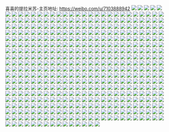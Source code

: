 喜喜的提拉米苏-主页地址: https://weibo.com/u/7103888942 
![](https://wx4.sinaimg.cn/mw2000/007KLc1Uly1h903jll31nj30u00u0gol.jpg) 
![](https://wx4.sinaimg.cn/mw2000/007KLc1Uly1h8s5mqfj8vj31sx0u0k16.jpg) 
![](https://wx4.sinaimg.cn/mw2000/007KLc1Uly1h8s5muc4u7j31sx0u07dn.jpg) 
![](https://wx4.sinaimg.cn/mw2000/007KLc1Uly1h8s5mn522vj31sx0u0k0i.jpg) 
![](https://wx4.sinaimg.cn/mw2000/007KLc1Uly1h8s5mxl2kfj31sx0u047a.jpg) 
![](https://wx4.sinaimg.cn/mw2000/007KLc1Uly1h8s5n0cxlfj31sx0u0wn5.jpg) 
![](https://wx4.sinaimg.cn/mw2000/007KLc1Uly1h8s5n0r4a4j30u0140tbi.jpg) 
![](https://wx4.sinaimg.cn/mw2000/007KLc1Uly1h8pb7pui9kj30u0140tfw.jpg) 
![](https://wx4.sinaimg.cn/mw2000/007KLc1Uly1h8okmippnmj30n00mhjt6.jpg) 
![](https://wx4.sinaimg.cn/mw2000/007KLc1Uly1h8by7qnc0ij30u0140wk1.jpg) 
![](https://wx4.sinaimg.cn/mw2000/007KLc1Uly1h8bya3otztj30tu13ujwo.jpg) 
![](https://wx4.sinaimg.cn/mw2000/007KLc1Uly1h81lfa3l33j30u0140agb.jpg) 
![](https://wx4.sinaimg.cn/mw2000/007KLc1Uly1h7z347j915j30u0140zsf.jpg) 
![](https://wx4.sinaimg.cn/mw2000/007KLc1Uly1h7v3v62lc0j30u011iq9f.jpg) 
![](https://wx4.sinaimg.cn/mw2000/007KLc1Uly1h7v3ucawv0j30u0140td6.jpg) 
![](https://wx4.sinaimg.cn/mw2000/007KLc1Uly1h7umpm9phej30u01sx45l.jpg) 
![](https://wx4.sinaimg.cn/mw2000/007KLc1Uly1h7umphxc1rj30u01sxafk.jpg) 
![](https://wx4.sinaimg.cn/mw2000/007KLc1Uly1h7hw14ubdlj30u0140woy.jpg) 
![](https://wx4.sinaimg.cn/mw2000/007KLc1Uly1h7buioc5l8j30u013idgh.jpg) 
![](https://wx4.sinaimg.cn/mw2000/007KLc1Uly1h797r9xvyxj33402c0u0x.jpg) 
![](https://wx4.sinaimg.cn/mw2000/007KLc1Uly1h797rbrbsxj333y2by4qq.jpg) 
![](https://wx4.sinaimg.cn/mw2000/007KLc1Uly1h797rdarr5j333z2bzx6p.jpg) 
![](https://wx4.sinaimg.cn/mw2000/007KLc1Uly1h797r8q2vlj333z2bzx6p.jpg) 
![](https://wx4.sinaimg.cn/mw2000/007KLc1Uly1h797reu39wj333z2bzx6p.jpg) 
![](https://wx4.sinaimg.cn/mw2000/007KLc1Uly1h797rfxyacj32xf2a9kjl.jpg) 
![](https://wx4.sinaimg.cn/mw2000/007KLc1Uly1h797rhobiwj33402c01ky.jpg) 
![](https://wx4.sinaimg.cn/mw2000/007KLc1Uly1h797rj4stpj333z2bze82.jpg) 
![](https://wx4.sinaimg.cn/mw2000/007KLc1Uly1h797rl7cobj333y2byx6p.jpg) 
![](https://wx4.sinaimg.cn/mw2000/007KLc1Uly1h797rmvdfuj333y2by1ky.jpg) 
![](https://wx4.sinaimg.cn/mw2000/007KLc1Uly1h76cf98n5yj30u0140q9a.jpg) 
![](https://wx4.sinaimg.cn/mw2000/007KLc1Uly1h767v702nhj30u0140wmk.jpg) 
![](https://wx4.sinaimg.cn/mw2000/007KLc1Uly1h767v7tr8pj30u0140mzh.jpg) 
![](https://wx4.sinaimg.cn/mw2000/007KLc1Uly1h742hs0ghrj336c36ahdv.jpg) 
![](https://wx4.sinaimg.cn/mw2000/007KLc1Uly1h742hfewqzj32dr36ax6q.jpg) 
![](https://wx4.sinaimg.cn/mw2000/007KLc1Uly1h742hii30fj32dr36a47f.jpg) 
![](https://wx4.sinaimg.cn/mw2000/007KLc1Uly1h742nkk89gj32dr36ax6q.jpg) 
![](https://wx4.sinaimg.cn/mw2000/007KLc1Uly1h742hkhytlj32dr36aqv8.jpg) 
![](https://wx4.sinaimg.cn/mw2000/007KLc1Uly1h742ho8nmej32dr36ahdv.jpg) 
![](https://wx4.sinaimg.cn/mw2000/007KLc1Uly1h72unzsavqj30go0go74v.jpg) 
![](https://wx4.sinaimg.cn/mw2000/007KLc1Uly1h6x3oqj7wyj32802s0kjm.jpg) 
![](https://wx4.sinaimg.cn/mw2000/007KLc1Uly1h6x3ow1b8sj32802s0npe.jpg) 
![](https://wx4.sinaimg.cn/mw2000/007KLc1Uly1h6s9j7mze7j31410u0acb.jpg) 
![](https://wx4.sinaimg.cn/mw2000/007KLc1Uly1h6s9j7esg5j31410u0tfv.jpg) 
![](https://wx4.sinaimg.cn/mw2000/007KLc1Uly1h6s9j7w1pej31410u0agu.jpg) 
![](https://wx4.sinaimg.cn/mw2000/007KLc1Uly1h6s9j82dlsj31410u0gt6.jpg) 
![](https://wx4.sinaimg.cn/mw2000/007KLc1Uly1h6mnfy0mtrj30tu0zwh1c.jpg) 
![](https://wx4.sinaimg.cn/mw2000/007KLc1Uly1h6m1pnyucmj33403404qq.jpg) 
![](https://wx4.sinaimg.cn/mw2000/007KLc1Uly1h6fnd0qc9oj313s0tuab5.jpg) 
![](https://wx4.sinaimg.cn/mw2000/007KLc1Uly1h6e5ex9bz1j32c03401kz.jpg) 
![](https://wx4.sinaimg.cn/mw2000/007KLc1Uly1h6dbe5udv3j320f21eqv5.jpg) 
![](https://wx4.sinaimg.cn/mw2000/007KLc1Uly1h660thpftaj313u0tunaw.jpg) 
![](https://wx4.sinaimg.cn/mw2000/007KLc1Uly1h65cbi725xj33402c01kz.jpg) 
![](https://wx4.sinaimg.cn/mw2000/007KLc1Uly1h63utfzcxuj30zd1b5n8k.jpg) 
![](https://wx4.sinaimg.cn/mw2000/007KLc1Uly1h63utgz7rnj30zd1b57f5.jpg) 
![](https://wx4.sinaimg.cn/mw2000/007KLc1Uly1h63uthprv6j30zd1b57wh.jpg) 
![](https://wx4.sinaimg.cn/mw2000/007KLc1Uly1h63utiumuuj30zd1b54qp.jpg) 
![](https://wx4.sinaimg.cn/mw2000/007KLc1Uly1h61w2ib1zpj30zk1r7mx6.jpg) 
![](https://wx4.sinaimg.cn/mw2000/007KLc1Uly1h5vpxhn3avj333y2by4qr.jpg) 
![](https://wx4.sinaimg.cn/mw2000/007KLc1Uly1h5sk8yfgwaj32802yox6r.jpg) 
![](https://wx4.sinaimg.cn/mw2000/007KLc1Uly1h51me43uogj30u0140dol.jpg) 
![](https://wx4.sinaimg.cn/mw2000/007KLc1Uly1h51me4qbtlj30u0140gsn.jpg) 
![](https://wx4.sinaimg.cn/mw2000/007KLc1Uly1h50gzjqmpuj31410u0teu.jpg) 
![](https://wx4.sinaimg.cn/mw2000/007KLc1Uly1h4wcrn9fa9j32560zo7qh.jpg) 
![](https://wx4.sinaimg.cn/mw2000/007KLc1Uly1h4wcrojdcgj32560zo7wh.jpg) 
![](https://wx4.sinaimg.cn/mw2000/007KLc1Uly1h4wcrq05t4j32560zob29.jpg) 
![](https://wx4.sinaimg.cn/mw2000/007KLc1Uly1h4wcrr6jynj32560zob29.jpg) 
![](https://wx4.sinaimg.cn/mw2000/007KLc1Uly1h4wcrsuwxmj32560zob29.jpg) 
![](https://wx4.sinaimg.cn/mw2000/007KLc1Uly1h4wcrtmpz5j32560zottb.jpg) 
![](https://wx4.sinaimg.cn/mw2000/007KLc1Uly1h4wcrunxkvj32560zodzw.jpg) 
![](https://wx4.sinaimg.cn/mw2000/007KLc1Uly1h4wcrl6pysj32560zo7wh.jpg) 
![](https://wx4.sinaimg.cn/mw2000/007KLc1Uly1h4wcrvzw9gj32560zob29.jpg) 
![](https://wx4.sinaimg.cn/mw2000/007KLc1Uly1h4uuwq907zj30u014078h.jpg) 
![](https://wx4.sinaimg.cn/mw2000/007KLc1Uly1h4snm63b7oj31410u0ag8.jpg) 
![](https://wx4.sinaimg.cn/mw2000/007KLc1Uly1h4rmh7agvpj30gp0hs3z6.jpg) 
![](https://wx4.sinaimg.cn/mw2000/007KLc1Uly1h4p7nt2phzj31400u0q7w.jpg) 
![](https://wx4.sinaimg.cn/mw2000/007KLc1Uly1h4ou0n4ql9j31410u0aj1.jpg) 
![](https://wx4.sinaimg.cn/mw2000/007KLc1Uly1h4o7jp8x3yj31400u0dlv.jpg) 
![](https://wx4.sinaimg.cn/mw2000/007KLc1Uly1h4o7jmzwzgj30u0140n4c.jpg) 
![](https://wx4.sinaimg.cn/mw2000/007KLc1Uly1h4lu1o89m0j30u0140jys.jpg) 
![](https://wx4.sinaimg.cn/mw2000/007KLc1Uly1h4kbnm3co0j30u0140wi4.jpg) 
![](https://wx4.sinaimg.cn/mw2000/007KLc1Uly1h4ka6nyb7tj30u01sxadp.jpg) 
![](https://wx4.sinaimg.cn/mw2000/007KLc1Uly1h4jfwbgcfmj31hc0u0tse.jpg) 
![](https://wx4.sinaimg.cn/mw2000/007KLc1Uly1h4jfzricbej31400u0gt9.jpg) 
![](https://wx4.sinaimg.cn/mw2000/007KLc1Uly1h4h64krpgij30u0140agi.jpg) 
![](https://wx4.sinaimg.cn/mw2000/007KLc1Uly1h4d205rk77j30u0140ti0.jpg) 
![](https://wx4.sinaimg.cn/mw2000/007KLc1Uly1h4bb1aqu1fj30u0140ahg.jpg) 
![](https://wx4.sinaimg.cn/mw2000/007KLc1Uly1h4bb1aapgsj30u01sxgs5.jpg) 
![](https://wx4.sinaimg.cn/mw2000/007KLc1Uly1h4asocu3fbj31400u0akm.jpg) 
![](https://wx4.sinaimg.cn/mw2000/007KLc1Uly1h4a7rixg8kj31400u0dny.jpg) 
![](https://wx4.sinaimg.cn/mw2000/007KLc1Uly1h4a7s7hwnej31400u0dou.jpg) 
![](https://wx4.sinaimg.cn/mw2000/007KLc1Uly1h49t4rhgh8j30sn0snjtt.jpg) 
![](https://wx4.sinaimg.cn/mw2000/007KLc1Uly1h48npapni6j31400u046o.jpg) 
![](https://wx4.sinaimg.cn/mw2000/007KLc1Uly1h48nqy7uwcj30u0140dpb.jpg) 
![](https://wx4.sinaimg.cn/mw2000/007KLc1Uly1h44i7nvjynj30u01400xa.jpg) 
![](https://wx4.sinaimg.cn/mw2000/007KLc1Uly1h437nbmc16j31400u0tfo.jpg) 
![](https://wx4.sinaimg.cn/mw2000/007KLc1Uly1h428exip6cj30u01hc473.jpg) 
![](https://wx4.sinaimg.cn/mw2000/007KLc1Uly1h411u0ncvjj31400u0tbj.jpg) 
![](https://wx4.sinaimg.cn/mw2000/007KLc1Uly1h3tyhyejfuj30u0140guq.jpg) 
![](https://wx4.sinaimg.cn/mw2000/007KLc1Uly1h3tyqtp2rcj30u0140aki.jpg) 
![](https://wx4.sinaimg.cn/mw2000/007KLc1Uly1h3tymudovjj30u013zk0i.jpg) 
![](https://wx4.sinaimg.cn/mw2000/007KLc1Uly1h3twr47mqdj30u0140dm0.jpg) 
![](https://wx4.sinaimg.cn/mw2000/007KLc1Uly1h3tyquij1cj30u0140qfv.jpg) 
![](https://wx4.sinaimg.cn/mw2000/007KLc1Uly1h3tyw8kvkgj30u0140dn6.jpg) 
![](https://wx4.sinaimg.cn/mw2000/007KLc1Uly1h3qncu5m27j30ry1okq4r.jpg) 
![](https://wx4.sinaimg.cn/mw2000/007KLc1Uly1h3qncue8b5j30tq1oktab.jpg) 
![](https://wx4.sinaimg.cn/mw2000/007KLc1Uly1h3ob6di5pjj32yo2804qq.jpg) 
![](https://wx4.sinaimg.cn/mw2000/007KLc1Uly1h3ob6keiwoj30zj1bftls.jpg) 
![](https://wx4.sinaimg.cn/mw2000/007KLc1Uly1h3mlik0xpdj30u0140wmc.jpg) 
![](https://wx4.sinaimg.cn/mw2000/007KLc1Uly1h3mlikg2ikj30u00u0n4a.jpg) 
![](https://wx4.sinaimg.cn/mw2000/007KLc1Uly1h3lvuc47uej30mi0u0771.jpg) 
![](https://wx4.sinaimg.cn/mw2000/007KLc1Uly1h3lvpcunilj30u01400zf.jpg) 
![](https://wx4.sinaimg.cn/mw2000/007KLc1Uly1h3hxvhbpvyj30u0140tgd.jpg) 
![](https://wx4.sinaimg.cn/mw2000/007KLc1Uly1h3evruz04hj31900u0dxg.jpg) 
![](https://wx4.sinaimg.cn/mw2000/007KLc1Uly1h3evrul888j30u00u00y1.jpg) 
![](https://wx4.sinaimg.cn/mw2000/007KLc1Uly1h356m2gcdxj30u0190gv9.jpg) 
![](https://wx4.sinaimg.cn/mw2000/007KLc1Uly1h356og1243j30u0140wmf.jpg) 
![](https://wx4.sinaimg.cn/mw2000/007KLc1Uly1h2kjth427oj30u0140gqr.jpg) 
![](https://wx4.sinaimg.cn/mw2000/007KLc1Uly1h2kjtelqsij30u0140akc.jpg) 
![](https://wx4.sinaimg.cn/mw2000/007KLc1Uly1h2kjtjk2jpj31400u0q9t.jpg) 
![](https://wx4.sinaimg.cn/mw2000/007KLc1Uly1h2kjtmqlq8j30u0140qe4.jpg) 
![](https://wx4.sinaimg.cn/mw2000/007KLc1Uly1h2kjtfuuhlj30u0140457.jpg) 
![](https://wx4.sinaimg.cn/mw2000/007KLc1Uly1h2kk6lpx3qj30u013mgqr.jpg) 
![](https://wx4.sinaimg.cn/mw2000/007KLc1Uly1h2kk31ishsj30u00v4n0r.jpg) 
![](https://wx4.sinaimg.cn/mw2000/007KLc1Uly1h2kk2zspesj30u011an20.jpg) 
![](https://wx4.sinaimg.cn/mw2000/007KLc1Uly1h2kk30rjdyj30u013yn21.jpg) 
![](https://wx4.sinaimg.cn/mw2000/007KLc1Uly1h2kfg5ia24j30u00u0wl4.jpg) 
![](https://wx4.sinaimg.cn/mw2000/007KLc1Uly1h2kfu65fcyj30u0140gw7.jpg) 
![](https://wx4.sinaimg.cn/mw2000/007KLc1Uly1h2ioi8s61qj31400u0q9s.jpg) 
![](https://wx4.sinaimg.cn/mw2000/007KLc1Uly1h2ioi945fuj31400u07c7.jpg) 
![](https://wx4.sinaimg.cn/mw2000/007KLc1Uly1h2g9216kvlj30u01400y0.jpg) 
![](https://wx4.sinaimg.cn/mw2000/007KLc1Uly1h2g91wtl5fj30u0140die.jpg) 
![](https://wx4.sinaimg.cn/mw2000/007KLc1Uly1h2g91yfem1j30u0140ae8.jpg) 
![](https://wx4.sinaimg.cn/mw2000/007KLc1Uly1h2g91xmmdvj30u0140tcw.jpg) 
![](https://wx4.sinaimg.cn/mw2000/007KLc1Uly1h2g920ifywj31400u0wl2.jpg) 
![](https://wx4.sinaimg.cn/mw2000/007KLc1Uly1h2g91zcjjaj30u0140dlt.jpg) 
![](https://wx4.sinaimg.cn/mw2000/007KLc1Uly1h2g91y4wl7j30u01407at.jpg) 
![](https://wx4.sinaimg.cn/mw2000/007KLc1Uly1h2g91zwa68j30u0140tfw.jpg) 
![](https://wx4.sinaimg.cn/mw2000/007KLc1Uly1h2g92073zqj30u014045m.jpg) 
![](https://wx4.sinaimg.cn/mw2000/007KLc1Uly1h2fy9zauwuj30u0140gsc.jpg) 
![](https://wx4.sinaimg.cn/mw2000/007KLc1Uly1h2f9vqohppj33402c0kjl.jpg) 
![](https://wx4.sinaimg.cn/mw2000/007KLc1Uly1h2f9vrqdjbj33402c0x6p.jpg) 
![](https://wx4.sinaimg.cn/mw2000/007KLc1Uly1h2f9vsnap1j32c0340hdt.jpg) 
![](https://wx4.sinaimg.cn/mw2000/007KLc1Uly1h2f9vuno9pj32c0340b2b.jpg) 
![](https://wx4.sinaimg.cn/mw2000/007KLc1Uly1h2fa0vmri8j32c0340npe.jpg) 
![](https://wx4.sinaimg.cn/mw2000/007KLc1Uly1h2fa2au1uej32c0340b29.jpg) 
![](https://wx4.sinaimg.cn/mw2000/007KLc1Uly1h2dzt7aj3ij30u0140dld.jpg) 
![](https://wx4.sinaimg.cn/mw2000/007KLc1Uly1h2dzwie2jmj30u0140wjm.jpg) 
![](https://wx4.sinaimg.cn/mw2000/007KLc1Uly1h2c9b6p1bij31uf14b4jx.jpg) 
![](https://wx4.sinaimg.cn/mw2000/007KLc1Uly1h2c993fgjwj33402c04qp.jpg) 
![](https://wx4.sinaimg.cn/mw2000/007KLc1Uly1h2apgtg0bwj30u0140tgf.jpg) 
![](https://wx4.sinaimg.cn/mw2000/007KLc1Uly1h2apgtt6sdj30u014046s.jpg) 
![](https://wx4.sinaimg.cn/mw2000/007KLc1Uly1h2apgu2t4aj30u0140aji.jpg) 
![](https://wx4.sinaimg.cn/mw2000/007KLc1Uly1h2apgudjdqj30u0140aik.jpg) 
![](https://wx4.sinaimg.cn/mw2000/007KLc1Uly1h2ai5m6aubj330c2081kx.jpg) 
![](https://wx4.sinaimg.cn/mw2000/007KLc1Uly1h22jn689bwj30u0140tb2.jpg) 
![](https://wx4.sinaimg.cn/mw2000/007KLc1Uly1h22jn5ky0uj30u01sxaef.jpg) 
![](https://wx4.sinaimg.cn/mw2000/007KLc1Uly1h1yq3chdcqj31900u0193.jpg) 
![](https://wx4.sinaimg.cn/mw2000/007KLc1Uly1h1xw0qg3svj30u01sw76i.jpg) 
![](https://wx4.sinaimg.cn/mw2000/007KLc1Uly1h1wqbcm1a7j32c03404qr.jpg) 
![](https://wx4.sinaimg.cn/mw2000/007KLc1Uly1h1t8rcxg1dj30st12ctgq.jpg) 
![](https://wx4.sinaimg.cn/mw2000/007KLc1Uly1h1t8wp6f07j30tu0vagr8.jpg) 
![](https://wx4.sinaimg.cn/mw2000/007KLc1Uly1h1t8wqec5ij30u0140drm.jpg) 
![](https://wx4.sinaimg.cn/mw2000/007KLc1Uly1h1s35ppw6lj30ox0o042g.jpg) 
![](https://wx4.sinaimg.cn/mw2000/007KLc1Uly1h1s16ljktuj30u00u0wjq.jpg) 
![](https://wx4.sinaimg.cn/mw2000/007KLc1Uly1h1qrxgwfwyj334022ob2d.jpg) 
![](https://wx4.sinaimg.cn/mw2000/007KLc1Uly1h1pq2hszxjj322o340e83.jpg) 
![](https://wx4.sinaimg.cn/mw2000/007KLc1Uly1h1pq2iyopbj322o340kjn.jpg) 
![](https://wx4.sinaimg.cn/mw2000/007KLc1Uly1h1pl0b3o2qj30zo256e81.jpg) 
![](https://wx4.sinaimg.cn/mw2000/007KLc1Uly1h1pl09wajhj30zo2560vp.jpg) 
![](https://wx4.sinaimg.cn/mw2000/007KLc1Uly1h1oqqtj8x8j30ci0m8t99.jpg) 
![](https://wx4.sinaimg.cn/mw2000/007KLc1Uly1h1oprzrz3mj31z41407wh.jpg) 
![](https://wx4.sinaimg.cn/mw2000/007KLc1Uly1h1ops0lyj6j31z4140e81.jpg) 
![](https://wx4.sinaimg.cn/mw2000/007KLc1Uly1h1ops1kh3dj31z4140b29.jpg) 
![](https://wx4.sinaimg.cn/mw2000/007KLc1Uly1h1ops2ee50j31z41404qp.jpg) 
![](https://wx4.sinaimg.cn/mw2000/007KLc1Uly1h17s6o2k95j32402tc1kz.jpg) 
![](https://wx4.sinaimg.cn/mw2000/007KLc1Uly1h17s6p9j6xj32402tcx6q.jpg) 
![](https://wx4.sinaimg.cn/mw2000/007KLc1Uly1h17bgnuny5j30u0140tj5.jpg) 
![](https://wx4.sinaimg.cn/mw2000/007KLc1Uly1h12h1qk0f0j30qo0qoq8i.jpg) 
![](https://wx4.sinaimg.cn/mw2000/007KLc1Uly1h0vbzringcj30qo0hk43w.jpg) 
![](https://wx4.sinaimg.cn/mw2000/007KLc1Uly1h0s5pkqcntj30qf1m9tev.jpg) 
![](https://wx4.sinaimg.cn/mw2000/007KLc1Uly1h0s5pneykjj32kx35s1kz.jpg) 
![](https://wx4.sinaimg.cn/mw2000/007KLc1Uly1h0s5pk85yrj32dd35shdv.jpg) 
![](https://wx4.sinaimg.cn/mw2000/007KLc1Uly1h0s6401ax6j32tc2tcu0y.jpg) 
![](https://wx4.sinaimg.cn/mw2000/007KLc1Uly1h0n7x86begj32402404qq.jpg) 
![](https://wx4.sinaimg.cn/mw2000/007KLc1Uly1h0n7x8nq1oj3240240h74.jpg) 
![](https://wx4.sinaimg.cn/mw2000/007KLc1Uly1h0hxpi5z56j31mc1mcqmo.jpg) 
![](https://wx4.sinaimg.cn/mw2000/007KLc1Uly1gzzg97z40cj30u01t043y.jpg) 
![](https://wx4.sinaimg.cn/mw2000/007KLc1Uly1gzxzj5c3e4j30u0140wgx.jpg) 
![](https://wx4.sinaimg.cn/mw2000/007KLc1Uly1gztofu05y5j30u01hc18g.jpg) 
![](https://wx4.sinaimg.cn/mw2000/007KLc1Uly1gzljhpa5j6j32402tc44h.jpg) 
![](https://wx4.sinaimg.cn/mw2000/007KLc1Uly1gzljj4mk0pj32402tcn2b.jpg) 
![](https://wx4.sinaimg.cn/mw2000/007KLc1Uly1gzkxc3wzffj30qo1lstdj.jpg) 
![](https://wx4.sinaimg.cn/mw2000/007KLc1Uly1gzauxqtkd9j30u01t0tey.jpg) 
![](https://wx4.sinaimg.cn/mw2000/007KLc1Uly1gz8ahixlqcj32tc240u0x.jpg) 
![](https://wx4.sinaimg.cn/mw2000/007KLc1Uly1gz5d1nc04sj31mc25s4qp.jpg) 
![](https://wx4.sinaimg.cn/mw2000/007KLc1Uly1gz3zaudm5hj32402tcu0x.jpg) 
![](https://wx4.sinaimg.cn/mw2000/007KLc1Uly1gz173ij7z8j31mc1mcwv2.jpg) 
![](https://wx4.sinaimg.cn/mw2000/007KLc1Uly1gz173iq5c3j30uc19itc4.jpg) 
![](https://wx4.sinaimg.cn/mw2000/007KLc1Uly1gz173hwg96j30u0190dxm.jpg) 
![](https://wx4.sinaimg.cn/mw2000/007KLc1Uly1gz16yrcw2yj32402tc1ky.jpg) 
![](https://wx4.sinaimg.cn/mw2000/007KLc1Uly1gyzy24cmbmj31dd1ddk7z.jpg) 
![](https://wx4.sinaimg.cn/mw2000/007KLc1Uly1gyz9xfoitbj30qo0lc42m.jpg) 
![](https://wx4.sinaimg.cn/mw2000/007KLc1Uly1gyz9v168bfj31l0240npd.jpg) 
![](https://wx4.sinaimg.cn/mw2000/007KLc1Uly1gyya4z3c7aj32402tc7wi.jpg) 
![](https://wx4.sinaimg.cn/mw2000/007KLc1Uly1gyya5ol8ctj32tc2401kz.jpg) 
![](https://wx4.sinaimg.cn/mw2000/007KLc1Uly1gyxs7g01e5j30u01hcajc.jpg) 
![](https://wx4.sinaimg.cn/mw2000/007KLc1Uly1gyxs7ipx2hj30u014079z.jpg) 
![](https://wx4.sinaimg.cn/mw2000/007KLc1Uly1gyx3nyvnrxj30u01hc4a0.jpg) 
![](https://wx4.sinaimg.cn/mw2000/007KLc1Uly1gyx3o0jrrwj30u01hcdq5.jpg) 
![](https://wx4.sinaimg.cn/mw2000/007KLc1Uly1gyw419l1ksj32402tchdu.jpg) 
![](https://wx4.sinaimg.cn/mw2000/007KLc1Uly1gyw41aehd5j32402tcb29.jpg) 
![](https://wx4.sinaimg.cn/mw2000/007KLc1Uly1gyw41bjmwrj32402tc7wi.jpg) 
![](https://wx4.sinaimg.cn/mw2000/007KLc1Uly1gyw42ufsfzj31mc25s16b.jpg) 
![](https://wx4.sinaimg.cn/mw2000/007KLc1Uly1gyudm0py6yj30qo0hkwhh.jpg) 
![](https://wx4.sinaimg.cn/mw2000/007KLc1Uly1gytsx7f5mjj30u01hcx0u.jpg) 
![](https://wx4.sinaimg.cn/mw2000/007KLc1Uly1gyrf24u2vhj31mc1mcqv6.jpg) 
![](https://wx4.sinaimg.cn/mw2000/007KLc1Uly1gyp39w20knj32tc2407qa.jpg) 
![](https://wx4.sinaimg.cn/mw2000/007KLc1Uly1gyp3b70xi5j31mc1mc1ky.jpg) 
![](https://wx4.sinaimg.cn/mw2000/007KLc1Uly1gyo2fjrxo9j31mc25s7wj.jpg) 
![](https://wx4.sinaimg.cn/mw2000/007KLc1Uly1gylsnfzsy7j32402tcqv5.jpg) 
![](https://wx4.sinaimg.cn/mw2000/007KLc1Uly1gylsnhlxyqj32402tcnpe.jpg) 
![](https://wx4.sinaimg.cn/mw2000/007KLc1Uly1gylrkm0bnxj30tz0seahx.jpg) 
![](https://wx4.sinaimg.cn/mw2000/007KLc1Uly1gylrmntz2ij31xr2bzkjl.jpg) 
![](https://wx4.sinaimg.cn/mw2000/007KLc1Uly1gyer4hfvdwj32tc1vlqv5.jpg) 
![](https://wx4.sinaimg.cn/mw2000/007KLc1Uly1gyeiuz4keaj30u00u0782.jpg) 
![](https://wx4.sinaimg.cn/mw2000/007KLc1Uly1gyeiuziiwfj30u0140why.jpg) 
![](https://wx4.sinaimg.cn/mw2000/007KLc1Uly1gydllkntdzj31qo2tc7wj.jpg) 
![](https://wx4.sinaimg.cn/mw2000/007KLc1Uly1gydlta3oe1j31qo2tc1kz.jpg) 
![](https://wx4.sinaimg.cn/mw2000/007KLc1Uly1gya0y2wr8bj32tc240hdu.jpg) 
![](https://wx4.sinaimg.cn/mw2000/007KLc1Uly1gya0y3owkbj32402tcqv5.jpg) 
![](https://wx4.sinaimg.cn/mw2000/007KLc1Uly1gya1akqc32j32402tc48h.jpg) 
![](https://wx4.sinaimg.cn/mw2000/007KLc1Uly1gya19v9xn7j32402tcdlt.jpg) 
![](https://wx4.sinaimg.cn/mw2000/007KLc1Uly1gy9kc6unkmj30u00u0wh6.jpg) 
![](https://wx4.sinaimg.cn/mw2000/007KLc1Uly1gy7jk07nafj32872tchdt.jpg) 
![](https://wx4.sinaimg.cn/mw2000/007KLc1Uly1gy7jt886ovj32tc2404qq.jpg) 
![](https://wx4.sinaimg.cn/mw2000/007KLc1Uly1gy4dz9gjdnj30u01t0ae3.jpg) 
![](https://wx4.sinaimg.cn/mw2000/007KLc1Uly1gy1toihm58j30u01hc7p7.jpg) 
![](https://wx4.sinaimg.cn/mw2000/007KLc1Uly1gy1ee4clsyj32tc2tdb29.jpg) 
![](https://wx4.sinaimg.cn/mw2000/007KLc1Uly1gy05qmryrdj30u01t0th5.jpg) 
![](https://wx4.sinaimg.cn/mw2000/007KLc1Uly1gy05qmhpifj30u01t07cy.jpg) 
![](https://wx4.sinaimg.cn/mw2000/007KLc1Uly1gxzktsen3sj335s35s7wj.jpg) 
![](https://wx4.sinaimg.cn/mw2000/007KLc1Uly1gxzktu1vr0j32tc2tc1l1.jpg) 
![](https://wx4.sinaimg.cn/mw2000/007KLc1Uly1gxzktvaqcoj335s23qqv5.jpg) 
![](https://wx4.sinaimg.cn/mw2000/007KLc1Uly1gxzktxuiv6j335s35se84.jpg) 
![](https://wx4.sinaimg.cn/mw2000/007KLc1Uly1gxzktz467mj32dc35s7wj.jpg) 
![](https://wx4.sinaimg.cn/mw2000/007KLc1Uly1gxzktznv5sj30u0140wpk.jpg) 
![](https://wx4.sinaimg.cn/mw2000/007KLc1Uly1gxyienqo3nj32tc240e82.jpg) 
![](https://wx4.sinaimg.cn/mw2000/007KLc1Uly1gxyielb65uj32tc2tckjn.jpg) 
![](https://wx4.sinaimg.cn/mw2000/007KLc1Uly1gxyieop00oj323y2tckjm.jpg) 
![](https://wx4.sinaimg.cn/mw2000/007KLc1Uly1gxyiemazzfj32dc35su0x.jpg) 
![](https://wx4.sinaimg.cn/mw2000/007KLc1Uly1gxxhiugyjij31t00u0gzv.jpg) 
![](https://wx4.sinaimg.cn/mw2000/007KLc1Uly1gxxhiuqyvvj31t00u0dsx.jpg) 
![](https://wx4.sinaimg.cn/mw2000/007KLc1Uly1gxxf6d4z4ej31400u011v.jpg) 
![](https://wx4.sinaimg.cn/mw2000/007KLc1Uly1gxx6472ah4j30u014010n.jpg) 
![](https://wx4.sinaimg.cn/mw2000/007KLc1Uly1gxx6464xd8j30u00u0do1.jpg) 
![](https://wx4.sinaimg.cn/mw2000/007KLc1Uly1gxxf6839q7j30u0140n37.jpg) 
![](https://wx4.sinaimg.cn/mw2000/007KLc1Uly1gxx5l3ql0sj30u0140tir.jpg) 
![](https://wx4.sinaimg.cn/mw2000/007KLc1Uly1gxx5li4er2j30u0140n76.jpg) 
![](https://wx4.sinaimg.cn/mw2000/007KLc1Uly1gxx647lsvuj30u014049y.jpg) 
![](https://wx4.sinaimg.cn/mw2000/007KLc1Uly1gxxffp76byj30u014013o.jpg) 
![](https://wx4.sinaimg.cn/mw2000/007KLc1Uly1gxxffouoqsj30u0191teh.jpg) 
![](https://wx4.sinaimg.cn/mw2000/007KLc1Uly1gxwf6cx3jfj32402ugkjl.jpg) 
![](https://wx4.sinaimg.cn/mw2000/007KLc1Uly1gxwfbjxe28j32402tc1ky.jpg) 
![](https://wx4.sinaimg.cn/mw2000/007KLc1Uly1gxqmgufsyzj30u01hc1kx.jpg) 
![](https://wx4.sinaimg.cn/mw2000/007KLc1Uly1gxpz5mwj5tj31400u044n.jpg) 
![](https://wx4.sinaimg.cn/mw2000/007KLc1Uly1gxp1teu97ij30u01400vk.jpg) 
![](https://wx4.sinaimg.cn/mw2000/007KLc1Uly1gxjmeyke9mj316o1kwh3l.jpg) 
![](https://wx4.sinaimg.cn/mw2000/007KLc1Uly1gxgrhp7fanj30u00u0n3p.jpg) 
![](https://wx4.sinaimg.cn/mw2000/007KLc1Uly1gxgrhren3vj30u00u1jxl.jpg) 
![](https://wx4.sinaimg.cn/mw2000/007KLc1Uly1gxgricc9unj31400u07en.jpg) 
![](https://wx4.sinaimg.cn/mw2000/007KLc1Uly1gxgrhu3vmwj30u00d8wfr.jpg) 
![](https://wx4.sinaimg.cn/mw2000/007KLc1Uly1gxdsvscyslj30u01t011y.jpg) 
![](https://wx4.sinaimg.cn/mw2000/007KLc1Uly1gxdrxwomwqj30j90in757.jpg) 
![](https://wx4.sinaimg.cn/mw2000/007KLc1Uly1gxd1yxg0poj31400u0af0.jpg) 
![](https://wx4.sinaimg.cn/mw2000/007KLc1Uly1gx95r33u5uj32tc2401ky.jpg) 
![](https://wx4.sinaimg.cn/mw2000/007KLc1Uly1gx8dvk81ccj31401hcaka.jpg) 
![](https://wx4.sinaimg.cn/mw2000/007KLc1Uly1gx8dvkii23j31401hc12w.jpg) 
![](https://wx4.sinaimg.cn/mw2000/007KLc1Uly1gx5pkckp2tj30u02w1wqh.jpg) 
![](https://wx4.sinaimg.cn/mw2000/007KLc1Uly1gx3zusoizhj30u00u0gru.jpg) 
![](https://wx4.sinaimg.cn/mw2000/007KLc1Uly1gx2wndqltoj30ui0u079y.jpg) 
![](https://wx4.sinaimg.cn/mw2000/007KLc1Uly1gx2wngwhpyj30ui0u0q7t.jpg) 
![](https://wx4.sinaimg.cn/mw2000/007KLc1Uly1gx2wnevbl3j30ui0u0n3i.jpg) 
![](https://wx4.sinaimg.cn/mw2000/007KLc1Uly1gx2xnzx98ej30ui0u0q88.jpg) 
![](https://wx4.sinaimg.cn/mw2000/007KLc1Uly1gx2wnb8mk3j30ui0u00y6.jpg) 
![](https://wx4.sinaimg.cn/mw2000/007KLc1Uly1gx2xnpw785j30ui0u0afc.jpg) 
![](https://wx4.sinaimg.cn/mw2000/007KLc1Uly1gx2wnby401j30ui0u0jym.jpg) 
![](https://wx4.sinaimg.cn/mw2000/007KLc1Uly1gx2wnanql6j30ui0u079o.jpg) 
![](https://wx4.sinaimg.cn/mw2000/007KLc1Uly1gx2wncv0xjj30ui0u079n.jpg) 
![](https://wx4.sinaimg.cn/mw2000/007KLc1Uly1gx279k0wwej30u01hcnh7.jpg) 
![](https://wx4.sinaimg.cn/mw2000/007KLc1Uly1gx279ogxuyj31mc25skjl.jpg) 
![](https://wx4.sinaimg.cn/mw2000/007KLc1Uly1gx0mh7k9raj31mc1mce81.jpg) 
![](https://wx4.sinaimg.cn/mw2000/007KLc1Uly1gwzy0hv7kij30j60j73zm.jpg) 
![](https://wx4.sinaimg.cn/mw2000/007KLc1Uly1gwyq71w4w3j30u01hcakp.jpg) 
![](https://wx4.sinaimg.cn/mw2000/007KLc1Uly1gwxe08v23sj31mc1mcww4.jpg) 
![](https://wx4.sinaimg.cn/mw2000/007KLc1Uly1gwtwe02y1hj30u0140dn1.jpg) 
![](https://wx4.sinaimg.cn/mw2000/007KLc1Uly1gwtwe0iehzj30u0140jy3.jpg) 
![](https://wx4.sinaimg.cn/mw2000/007KLc1Uly1gwsvb1n8zhj31mc1mcb29.jpg) 
![](https://wx4.sinaimg.cn/mw2000/007KLc1Uly1gwsumtial7j30u01t0ae3.jpg) 
![](https://wx4.sinaimg.cn/mw2000/007KLc1Uly1gwrtpmb14jj30zk0qoqfg.jpg) 
![](https://wx4.sinaimg.cn/mw2000/007KLc1Uly1gwoczzza8gj316o1kw7t3.jpg) 
![](https://wx4.sinaimg.cn/mw2000/007KLc1Uly1gwod0170z1j316o1kwkbc.jpg) 
![](https://wx4.sinaimg.cn/mw2000/007KLc1Uly1gwn169wkioj31mc25se82.jpg) 
![](https://wx4.sinaimg.cn/mw2000/007KLc1Uly1gwn1682jf2j31mc1mc1kx.jpg) 
![](https://wx4.sinaimg.cn/mw2000/007KLc1Uly1gw8a0b3v1bj30u01hcatb.jpg) 
![](https://wx4.sinaimg.cn/mw2000/007KLc1Uly1gwksw1tautj31eo240qv6.jpg) 
![](https://wx4.sinaimg.cn/mw2000/007KLc1Uly1gwksw3t0ngj31jk2bce81.jpg) 
![](https://wx4.sinaimg.cn/mw2000/007KLc1Uly1gwi6iomi5wj30u0140wly.jpg) 
![](https://wx4.sinaimg.cn/mw2000/007KLc1Uly1gwhgmvs51lj30u00u0n20.jpg) 
![](https://wx4.sinaimg.cn/mw2000/007KLc1Uly1gwhgmoszvdj30u00u0wlb.jpg) 
![](https://wx4.sinaimg.cn/mw2000/007KLc1Uly1gwhgmrcaoaj30u00u0wku.jpg) 
![](https://wx4.sinaimg.cn/mw2000/007KLc1Uly1gwhgmsjvmvj30u00u0tef.jpg) 
![](https://wx4.sinaimg.cn/mw2000/007KLc1Uly1gwhgmpyc6lj30u00u0dj9.jpg) 
![](https://wx4.sinaimg.cn/mw2000/007KLc1Uly1gwhgmubgz4j30u0140108.jpg) 
![](https://wx4.sinaimg.cn/mw2000/007KLc1Uly1gwg2xxgu3jj316o1kwnbi.jpg) 
![](https://wx4.sinaimg.cn/mw2000/007KLc1Uly1gwg30wu50tj30u01hc102.jpg) 
![](https://wx4.sinaimg.cn/mw2000/007KLc1Uly1gwg36z0mn8j316o1kwgwz.jpg) 
![](https://wx4.sinaimg.cn/mw2000/007KLc1Uly1gwg3328vj9j31hc0u0wpl.jpg) 
![](https://wx4.sinaimg.cn/mw2000/007KLc1Uly1gwg30xajpdj316o1kwaux.jpg) 
![](https://wx4.sinaimg.cn/mw2000/007KLc1Uly1gwg3k1n9m3j31hc0u0amy.jpg) 
![](https://wx4.sinaimg.cn/mw2000/007KLc1Uly1gw9fj6l3goj30ev0ekweg.jpg) 
![](https://wx4.sinaimg.cn/mw2000/007KLc1Uly1gw8vsbultrj30u00u0aer.jpg) 
![](https://wx4.sinaimg.cn/mw2000/007KLc1Uly1gw8vscn6e2j30u00u0dm5.jpg) 
![](https://wx4.sinaimg.cn/mw2000/007KLc1Uly1gw8vsd8rfsj30u00u0ad4.jpg) 
![](https://wx4.sinaimg.cn/mw2000/007KLc1Uly1gw8vsdwo5gj30u00u0djt.jpg) 
![](https://wx4.sinaimg.cn/mw2000/007KLc1Uly1gw8vsepchlj30u00u0dkx.jpg) 
![](https://wx4.sinaimg.cn/mw2000/007KLc1Uly1gw8vsfdq2lj30u00u0jub.jpg) 
![](https://wx4.sinaimg.cn/mw2000/007KLc1Uly1gvqmum1tq6j625s1mc4qp02.jpg) 
![](https://wx4.sinaimg.cn/mw2000/007KLc1Uly1gvqmumyxi5j625s1mc4qp02.jpg) 
![](https://wx4.sinaimg.cn/mw2000/007KLc1Uly1gvqmuny7wrj61mc25sb2902.jpg) 
![](https://wx4.sinaimg.cn/mw2000/007KLc1Uly1gvqmuocpcfj60u0140tep02.jpg) 
![](https://wx4.sinaimg.cn/mw2000/007KLc1Uly1gvpg4xieg2j60u01t0gp902.jpg) 
![](https://wx4.sinaimg.cn/mw2000/007KLc1Uly1gvp5kf1u2vj60p00xc42702.jpg) 
![](https://wx4.sinaimg.cn/mw2000/007KLc1Uly1gvo5a7gbglj60u0140wjf02.jpg) 
![](https://wx4.sinaimg.cn/mw2000/007KLc1Uly1gvnckxcvhwj61e01uoni002.jpg) 
![](https://wx4.sinaimg.cn/mw2000/007KLc1Uly1gvlyw9p0yrj60u0140wjq02.jpg) 
![](https://wx4.sinaimg.cn/mw2000/007KLc1Uly1gvgaszz5s2j61400u07do02.jpg) 
![](https://wx4.sinaimg.cn/mw2000/007KLc1Uly1gvevyj36yzj616o1kwdrh02.jpg) 
![](https://wx4.sinaimg.cn/mw2000/007KLc1Uly1gvdvdfl3slj62402tcnpd02.jpg) 
![](https://wx4.sinaimg.cn/mw2000/007KLc1Uly1gvdvkvvxcyj60u0140juk02.jpg) 
![](https://wx4.sinaimg.cn/mw2000/007KLc1Uly1gvaf35u92gj60jg0yk41x02.jpg) 
![](https://wx4.sinaimg.cn/mw2000/007KLc1Uly1gv8fac9u2jj60j60ck75m02.jpg) 
![](https://wx4.sinaimg.cn/mw2000/007KLc1Uly1gv8facul29j62402tce8102.jpg) 
![](https://wx4.sinaimg.cn/mw2000/007KLc1Uly1gv7sg8g81kj61400u0q9c02.jpg) 
![](https://wx4.sinaimg.cn/mw2000/007KLc1Uly1gv7579womxj616o1kwe4302.jpg) 
![](https://wx4.sinaimg.cn/mw2000/007KLc1Uly1gv7578weoaj31in0yp4pl.jpg) 
![](https://wx4.sinaimg.cn/mw2000/007KLc1Uly1gv759mhqaxj616o1kw4qp02.jpg) 
![](https://wx4.sinaimg.cn/mw2000/007KLc1Uly1gv757ajfz4j616o1kw7l402.jpg) 
![](https://wx4.sinaimg.cn/mw2000/007KLc1Uly1gv7579f5b5j316o1kwkhx.jpg) 
![](https://wx4.sinaimg.cn/mw2000/007KLc1Uly1gv758cxwghj60uk7sjb2c02.jpg) 
![](https://wx4.sinaimg.cn/mw2000/007KLc1Uly1gv758fkhfaj60uk6pyu0z02.jpg) 
![](https://wx4.sinaimg.cn/mw2000/007KLc1Uly1gv758jdt1vj60uk7pn7wj02.jpg) 
![](https://wx4.sinaimg.cn/mw2000/007KLc1Uly1gv758kh6q9j60uk6314qq02.jpg) 
![](https://wx4.sinaimg.cn/mw2000/007KLc1Uly1gv75f2g90cj62tc2404qq02.jpg) 
![](https://wx4.sinaimg.cn/mw2000/007KLc1Uly1gv75f2r5s6j60k00qoq5r02.jpg) 
![](https://wx4.sinaimg.cn/mw2000/007KLc1Uly1gv75f3eomnj62402tcu0y02.jpg) 
![](https://wx4.sinaimg.cn/mw2000/007KLc1Uly1gv5e9eil01j61mc1mc1kx02.jpg) 
![](https://wx4.sinaimg.cn/mw2000/007KLc1Uly1gv4ezqgg0aj61l02407wh02.jpg) 
![](https://wx4.sinaimg.cn/mw2000/007KLc1Uly1gv4ezraeemj61l0240u0x02.jpg) 
![](https://wx4.sinaimg.cn/mw2000/007KLc1Uly1gv4ezs5d2oj62bc1jk1kx02.jpg) 
![](https://wx4.sinaimg.cn/mw2000/007KLc1Uly1gv4f4vdywqj61400u00vf02.jpg) 
![](https://wx4.sinaimg.cn/mw2000/007KLc1Uly1gv0ykni2i6j61400u0jxr02.jpg) 
![](https://wx4.sinaimg.cn/mw2000/007KLc1Uly1gv0ykr9q5fj60u0140jul02.jpg) 
![](https://wx4.sinaimg.cn/mw2000/007KLc1Uly1gv0ykp7xoqj60u01hcwpc02.jpg) 
![](https://wx4.sinaimg.cn/mw2000/007KLc1Uly1gv0ykpvgf3j61400u0akq02.jpg) 
![](https://wx4.sinaimg.cn/mw2000/007KLc1Uly1gv0ykqig5sj61400u07em02.jpg) 
![](https://wx4.sinaimg.cn/mw2000/007KLc1Uly1gv0ykt527zj61400u0agw02.jpg) 
![](https://wx4.sinaimg.cn/mw2000/007KLc1Uly1gv0ykrtso4j60u014041002.jpg) 
![](https://wx4.sinaimg.cn/mw2000/007KLc1Uly1gv0ykscpdvj60u014076q02.jpg) 
![](https://wx4.sinaimg.cn/mw2000/007KLc1Uly1gv0yp6laf4j60u01hcdr902.jpg) 
![](https://wx4.sinaimg.cn/mw2000/007KLc1Uly1gv06tpqn6wj31400u0adu.jpg) 
![](https://wx4.sinaimg.cn/mw2000/007KLc1Uly1guyxdysg9lj62tc240hdu02.jpg) 
![](https://wx4.sinaimg.cn/mw2000/007KLc1Uly1guyxdzmdxrj62tc240e8202.jpg) 
![](https://wx4.sinaimg.cn/mw2000/007KLc1Uly1guvexqlm75j60u01t0qd502.jpg) 
![](https://wx4.sinaimg.cn/mw2000/007KLc1Uly1guu5ideookj60u00u0gt102.jpg) 
![](https://wx4.sinaimg.cn/mw2000/007KLc1Uly1guu5ic157dj60u01hcn0002.jpg) 
![](https://wx4.sinaimg.cn/mw2000/007KLc1Uly1gutsih2lvoj61l0240npd02.jpg) 
![](https://wx4.sinaimg.cn/mw2000/007KLc1Uly1gutsii8ixxj61mc1mcqv502.jpg) 
![](https://wx4.sinaimg.cn/mw2000/007KLc1Uly1gutsij8xdmj62402tc1ky02.jpg) 
![](https://wx4.sinaimg.cn/mw2000/007KLc1Uly1gutsq9f32fj60u01hcdsp02.jpg) 
![](https://wx4.sinaimg.cn/mw2000/007KLc1Uly1gut10bcgjbj62402tc7wi02.jpg) 
![](https://wx4.sinaimg.cn/mw2000/007KLc1Uly1gus5k35b3tj616q1ky7wh02.jpg) 
![](https://wx4.sinaimg.cn/mw2000/007KLc1Uly1gus5k41k0mj62bc1jk7wh02.jpg) 
![](https://wx4.sinaimg.cn/mw2000/007KLc1Uly1gus5k4v4anj61mc1mc1kx02.jpg) 
![](https://wx4.sinaimg.cn/mw2000/007KLc1Uly1gus5kwhqx4j60u00u0tdo02.jpg) 
![](https://wx4.sinaimg.cn/mw2000/007KLc1Uly1gus5nu1bdij61mc1mc4qp02.jpg) 
![](https://wx4.sinaimg.cn/mw2000/007KLc1Uly1guqbkk0j4zj61l0240kja02.jpg) 
![](https://wx4.sinaimg.cn/mw2000/007KLc1Uly1guok4kkcdmj60sn0tdgu902.jpg) 
![](https://wx4.sinaimg.cn/mw2000/007KLc1Uly1guok4l0lk3j60gg0lnwhb02.jpg) 
![](https://wx4.sinaimg.cn/mw2000/007KLc1Uly1guok4mepnfj62402tcqv502.jpg) 
![](https://wx4.sinaimg.cn/mw2000/007KLc1Uly1guok4nlymsj60u012in8f02.jpg) 
![](https://wx4.sinaimg.cn/mw2000/007KLc1Uly1gungunn39cj30u0140460.jpg) 
![](https://wx4.sinaimg.cn/mw2000/007KLc1Uly1gungunwp3ej30u00u0tdx.jpg) 
![](https://wx4.sinaimg.cn/mw2000/007KLc1Uly1gunguo9gqhj60u00u0q8002.jpg) 
![](https://wx4.sinaimg.cn/mw2000/007KLc1Uly1gunguoohgjj615o15o4ca02.jpg) 
![](https://wx4.sinaimg.cn/mw2000/007KLc1Uly1gungup607vj315o15owqg.jpg) 
![](https://wx4.sinaimg.cn/mw2000/007KLc1Uly1gunguq3xznj60k00qoacy02.jpg) 
![](https://wx4.sinaimg.cn/mw2000/007KLc1Uly1gum6bnbhkaj61mc1mc7wh02.jpg) 
![](https://wx4.sinaimg.cn/mw2000/007KLc1Uly1gum6bqzodsj61mc1mc1kx02.jpg) 
![](https://wx4.sinaimg.cn/mw2000/007KLc1Uly1gum6c0vh6kj61mc1mchdt02.jpg) 
![](https://wx4.sinaimg.cn/mw2000/007KLc1Uly1gum6ca27ngj61mc25se8102.jpg) 
![](https://wx4.sinaimg.cn/mw2000/007KLc1Uly1gum6cb1lm9j60u00u0dqn02.jpg) 
![](https://wx4.sinaimg.cn/mw2000/007KLc1Uly1gum7o7vsgpj31mc1mc7wh.jpg) 
![](https://wx4.sinaimg.cn/mw2000/007KLc1Uly1gum7oby7kbj61mc25sb2902.jpg) 
![](https://wx4.sinaimg.cn/mw2000/007KLc1Uly1gum7oere5qj61jk2bcb2902.jpg) 
![](https://wx4.sinaimg.cn/mw2000/007KLc1Uly1gum7orh64sj30u00u07a7.jpg) 
![](https://wx4.sinaimg.cn/mw2000/007KLc1Uly1gukwr1uwvej62402tcnpf02.jpg) 
![](https://wx4.sinaimg.cn/mw2000/007KLc1Uly1gukwr41ei2j62402tcx6r02.jpg) 
![](https://wx4.sinaimg.cn/mw2000/007KLc1Uly1gukp7m49usj60u013zdpq02.jpg) 
![](https://wx4.sinaimg.cn/mw2000/007KLc1Uly1gukpbd37c9j62402tce8202.jpg) 
![](https://wx4.sinaimg.cn/mw2000/007KLc1Uly1gukpfpa24tj60qo15mwhk02.jpg) 
![](https://wx4.sinaimg.cn/mw2000/007KLc1Uly1gukpco1s4lj60u013zdow02.jpg) 
![](https://wx4.sinaimg.cn/mw2000/007KLc1Uly1gukpcr3caqj60u00r1wi602.jpg) 
![](https://wx4.sinaimg.cn/mw2000/007KLc1Uly1guiqyuabj6j60j612gjtq02.jpg) 
![](https://wx4.sinaimg.cn/mw2000/007KLc1Uly1guhpdaoy5xj325s1mc4qp.jpg) 
![](https://wx4.sinaimg.cn/mw2000/007KLc1Uly1guhpdb0xfpj60u00u0dn202.jpg) 
![](https://wx4.sinaimg.cn/mw2000/007KLc1Uly1guhn0cfjjej62tc240e8202.jpg) 
![](https://wx4.sinaimg.cn/mw2000/007KLc1Uly1gufc0bbopuj62402tcx6q02.jpg) 
![](https://wx4.sinaimg.cn/mw2000/007KLc1Uly1gufc8srugjj62402tcu0x02.jpg) 
![](https://wx4.sinaimg.cn/mw2000/007KLc1Uly1gufc8tuluyj61400u0n1102.jpg) 
![](https://wx4.sinaimg.cn/mw2000/007KLc1Uly1gufccdvqt3j62402tchdt02.jpg) 
![](https://wx4.sinaimg.cn/mw2000/007KLc1Uly1gufccesq99j62402tcx6p02.jpg) 
![](https://wx4.sinaimg.cn/mw2000/007KLc1Uly1gufccg50hnj62o03k0x6r02.jpg) 
![](https://wx4.sinaimg.cn/mw2000/007KLc1Uly1gufccheo64j62tc2407wi02.jpg) 
![](https://wx4.sinaimg.cn/mw2000/007KLc1Uly1gufceuvi9bj62tc240npd02.jpg) 
![](https://wx4.sinaimg.cn/mw2000/007KLc1Uly1gufc8tdin5j61hc0u0to002.jpg) 
![](https://wx4.sinaimg.cn/mw2000/007KLc1Uly1gue03oa0ghj62402tcu0x02.jpg) 
![](https://wx4.sinaimg.cn/mw2000/007KLc1Uly1gue02zkg2cj61jk2bc4qp02.jpg) 
![](https://wx4.sinaimg.cn/mw2000/007KLc1Uly1gue037se5kj62402tce8202.jpg) 
![](https://wx4.sinaimg.cn/mw2000/007KLc1Uly1gue03b1cyfj62tc2407wi02.jpg) 
![](https://wx4.sinaimg.cn/mw2000/007KLc1Uly1gue03gjimxj62tc240hdu02.jpg) 
![](https://wx4.sinaimg.cn/mw2000/007KLc1Uly1gue03mdo3nj62402tc4qq02.jpg) 
![](https://wx4.sinaimg.cn/mw2000/007KLc1Uly1gue02r5r8gj61mc25s1kx02.jpg) 
![](https://wx4.sinaimg.cn/mw2000/007KLc1Uly1gue03s9pvdj62402tckjm02.jpg) 
![](https://wx4.sinaimg.cn/mw2000/007KLc1Uly1gue041rfnnj60uk3max6p02.jpg) 
![](https://wx4.sinaimg.cn/mw2000/007KLc1Uly1gubzqp9b1tj60tz0s612302.jpg) 
![](https://wx4.sinaimg.cn/mw2000/007KLc1Uly1gubzqpimkvj60tz0rydod02.jpg) 
![](https://wx4.sinaimg.cn/mw2000/007KLc1Uly1gubzqptl3hj60tz0seahx02.jpg) 
![](https://wx4.sinaimg.cn/mw2000/007KLc1Uly1gubzqq4lajj60tz0s3thd02.jpg) 
![](https://wx4.sinaimg.cn/mw2000/007KLc1Uly1gubzqqfywrj60tz0s1dm102.jpg) 
![](https://wx4.sinaimg.cn/mw2000/007KLc1Uly1gubzs41uuxj60u00u044x02.jpg) 
![](https://wx4.sinaimg.cn/mw2000/007KLc1Uly1gubz0iddmxj62402tcqv602.jpg) 
![](https://wx4.sinaimg.cn/mw2000/007KLc1Uly1gubz0jf0nej32402tcx6q.jpg) 
![](https://wx4.sinaimg.cn/mw2000/007KLc1Uly1gubz0k1cxcj62402tcb2902.jpg) 
![](https://wx4.sinaimg.cn/mw2000/007KLc1Uly1gubz0ln7a7j62402tcb2a02.jpg) 
![](https://wx4.sinaimg.cn/mw2000/007KLc1Uly1gubz0ml6qcj62402tckjm02.jpg) 
![](https://wx4.sinaimg.cn/mw2000/007KLc1Uly1gubz0ngd61j62402tchdu02.jpg) 
![](https://wx4.sinaimg.cn/mw2000/007KLc1Uly1gubz0odj68j62402tcx6p02.jpg) 
![](https://wx4.sinaimg.cn/mw2000/007KLc1Uly1gubz0os03wj60on1hc7cz02.jpg) 
![](https://wx4.sinaimg.cn/mw2000/007KLc1Uly1gubz4wu88nj62o03k0qv602.jpg) 
![](https://wx4.sinaimg.cn/mw2000/007KLc1Uly1guby5ksenkj60u01t0n6802.jpg) 
![](https://wx4.sinaimg.cn/mw2000/007KLc1Uly1guarrg0nz5j62402tcqv502.jpg) 
![](https://wx4.sinaimg.cn/mw2000/007KLc1Uly1guarrhnzo1j62tc240x6p02.jpg) 
![](https://wx4.sinaimg.cn/mw2000/007KLc1Uly1guarrc8cokj62o03k0x6q02.jpg) 
![](https://wx4.sinaimg.cn/mw2000/007KLc1Uly1guarre51jdj63k02o0kjn02.jpg) 
![](https://wx4.sinaimg.cn/mw2000/007KLc1Uly1guarrb2gfsj62tc240hdu02.jpg) 
![](https://wx4.sinaimg.cn/mw2000/007KLc1Uly1guarrd2wucj62tc240hdu02.jpg) 
![](https://wx4.sinaimg.cn/mw2000/007KLc1Uly1guarrgtgkij62402tce8202.jpg) 
![](https://wx4.sinaimg.cn/mw2000/007KLc1Uly1guarrjh33nj33k02o01kz.jpg) 
![](https://wx4.sinaimg.cn/mw2000/007KLc1Uly1guarrl4wmmj62tc240u0x02.jpg) 
![](https://wx4.sinaimg.cn/mw2000/007KLc1Uly1gu9nxtu70bj30u01hcqeg.jpg) 
![](https://wx4.sinaimg.cn/mw2000/007KLc1Uly1gu9nzj1haaj61mc25se8102.jpg) 
![](https://wx4.sinaimg.cn/mw2000/007KLc1Uly1gtti0qbfjsj62402tcx6p02.jpg) 
![](https://wx4.sinaimg.cn/mw2000/007KLc1Uly1gtfeoju27jj31mc1mce81.jpg) 
![](https://wx4.sinaimg.cn/mw2000/007KLc1Uly1gtfeol5wfxj31mc1mcb29.jpg) 
![](https://wx4.sinaimg.cn/mw2000/007KLc1Uly1gtfeom6c9qj32bc1jkkjl.jpg) 
![](https://wx4.sinaimg.cn/mw2000/007KLc1Uly1gtfeonxfh7j31mc1mc1kx.jpg) 
![](https://wx4.sinaimg.cn/mw2000/007KLc1Uly1gtdx2biu8vj32bc1jkb29.jpg) 
![](https://wx4.sinaimg.cn/mw2000/007KLc1Uly1gt9r39j4b3j32402tcnpd.jpg) 
![](https://wx4.sinaimg.cn/mw2000/007KLc1Uly1gt9r3aqds7j30u01hcdsp.jpg) 
![](https://wx4.sinaimg.cn/mw2000/007KLc1Uly1gt9r3b1jq4j30u00mi42o.jpg) 
